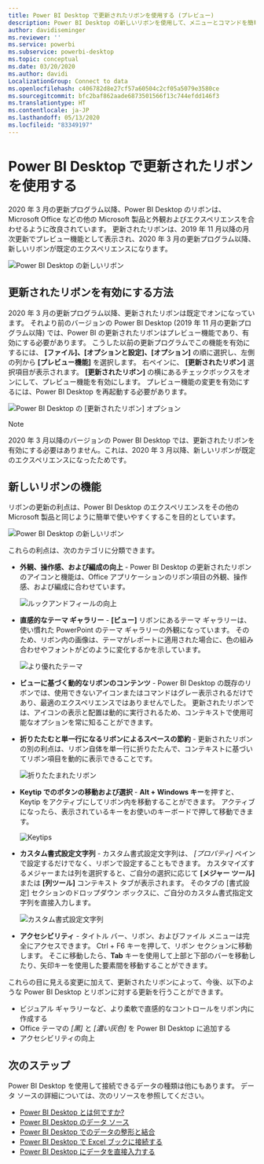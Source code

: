 ```yaml
---
title: Power BI Desktop で更新されたリボンを使用する (プレビュー)
description: Power BI Desktop の新しいリボンを使用して、メニューとコマンドを簡単に移動します
author: davidiseminger
ms.reviewer: ''
ms.service: powerbi
ms.subservice: powerbi-desktop
ms.topic: conceptual
ms.date: 03/20/2020
ms.author: davidi
LocalizationGroup: Connect to data
ms.openlocfilehash: c406782d8e27cf57a60504c2cf05a5079e3580ce
ms.sourcegitcommit: bfc2baf862aade6873501566f13c744efdd146f3
ms.translationtype: HT
ms.contentlocale: ja-JP
ms.lasthandoff: 05/13/2020
ms.locfileid: "83349197"
---
```

# <a name="use-the-updated-ribbon-in-power-bi-desktop"></a>Power BI Desktop で更新されたリボンを使用する

2020 年 3 月の更新プログラム以降、Power BI Desktop のリボンは、Microsoft Office などの他の Microsoft 製品と外観およびエクスペリエンスを合わせるように改良されています。 更新されたリボンは、2019 年 11 月以降の月次更新でプレビュー機能として表示され、2020 年 3 月の更新プログラム以降、新しいリボンが既定のエクスペリエンスになります。

![Power BI Desktop の新しいリボン](media/desktop-ribbon/desktop-ribbon-02.png)

## <a name="how-to-enable-the-updated-ribbon"></a>更新されたリボンを有効にする方法

2020 年 3 月の更新プログラム以降、更新されたリボンは既定でオンになっています。 それより前のバージョンの Power BI Desktop (2019 年 11 月の更新プログラム以降) では、Power BI の更新されたリボンはプレビュー機能であり、有効にする必要があります。 こうした以前の更新プログラムでこの機能を有効にするには、 **[ファイル]、[オプションと設定]、[オプション]** の順に選択し、左側の列から **[プレビュー機能]** を選択します。 右ペインに、 **[更新されたリボン]** 選択項目が表示されます。 **[更新されたリボン]** の横にあるチェックボックスをオンにして、プレビュー機能を有効にします。 プレビュー機能の変更を有効にするには、Power BI Desktop を再起動する必要があります。

![Power BI Desktop の [更新されたリボン] オプション](media/desktop-ribbon/desktop-ribbon-01.png)

> [!NOTE]
> 2020 年 3 月以降のバージョンの Power BI Desktop では、更新されたリボンを有効にする必要はありません。これは、2020 年 3 月以降、新しいリボンが既定のエクスペリエンスになったためです。

## <a name="features-of-the-new-ribbon"></a>新しいリボンの機能

リボンの更新の利点は、Power BI Desktop のエクスペリエンスをその他の Microsoft 製品と同じように簡単で使いやすくするこを目的としています。 

![Power BI Desktop の新しいリボン](media/desktop-ribbon/desktop-ribbon-03.png)

これらの利点は、次のカテゴリに分類できます。

* **外観、操作感、および編成の向上** - Power BI Desktop の更新されたリボンのアイコンと機能は、Office アプリケーションのリボン項目の外観、操作感、および編成に合わせています。

    ![ルックアンドフィールの向上](media/desktop-ribbon/desktop-ribbon-04.png)

* **直感的なテーマ ギャラリー** - **[ビュー]**  リボンにあるテーマ ギャラリーは、使い慣れた PowerPoint のテーマ ギャラリーの外観になっています。 そのため、リボン内の画像は、テーマがレポートに適用された場合に、色の組み合わせやフォントがどのように変化するかを示しています。 

    ![より優れたテーマ](media/desktop-ribbon/desktop-ribbon-05.png)

* **ビューに基づく動的なリボンのコンテンツ** - Power BI Desktop の既存のリボンでは、使用できないアイコンまたはコマンドはグレー表示されるだけであり、最適のエクスペリエンスではありませんでした。 更新されたリボンでは、アイコンの表示と配置は動的に実行されるため、コンテキストで使用可能なオプションを常に知ることができます。

* **折りたたむと単一行になるリボンによるスペースの節約** - 更新されたリボンの別の利点は、リボン自体を単一行に折りたたんで、コンテキストに基づいてリボン項目を動的に表示できることです。 

    ![折りたたまれたリボン](media/desktop-ribbon/desktop-ribbon-06.png)

* **Keytip でのボタンの移動および選択** - **Alt + Windows キー**を押すと、Keytip をアクティブにしてリボン内を移動することができます。 アクティブになったら、表示されているキーをお使いのキーボードで押して移動できます。

    ![Keytips](media/desktop-ribbon/desktop-ribbon-07.png)

* **カスタム書式設定文字列** - カスタム書式設定文字列は、 *[プロパティ]* ペインで設定するだけでなく、リボンで設定することもできます。 カスタマイズするメジャーまたは列を選択すると、ご自分の選択に応じて **[メジャー ツール]** または **[列ツール]** コンテキスト タブが表示されます。 そのタブの [書式設定] セクションのドロップダウン ボックスに、ご自分のカスタム書式指定文字列を直接入力します。

    ![カスタム書式設定文字列](media/desktop-ribbon/desktop-ribbon-08.png)

* **アクセシビリティ** - タイトル バー、リボン、およびファイル メニューは完全にアクセスできます。 Ctrl + F6 キーを押して、リボン セクションに移動します。 そこに移動したら、**Tab** キーを使用して上部と下部のバーを移動したり、矢印キーを使用した要素間を移動することができます。


これらの目に見える変更に加えて、更新されたリボンによって、今後、以下のような Power BI Desktop とリボンに対する更新を行うことができます。

* ビジュアル ギャラリーなど、より柔軟で直感的なコントロールをリボン内に作成する
* Office テーマの *[黒]* と *[濃い灰色]* を Power BI Desktop に追加する
* アクセシビリティの向上


## <a name="next-steps"></a>次のステップ
Power BI Desktop を使用して接続できるデータの種類は他にもあります。 データ ソースの詳細については、次のリソースを参照してください。

* [Power BI Desktop とは何ですか?](../fundamentals/desktop-what-is-desktop.md)
* [Power BI Desktop のデータ ソース](../connect-data/desktop-data-sources.md)
* [Power BI Desktop でのデータの整形と結合](../connect-data/desktop-shape-and-combine-data.md)
* [Power BI Desktop で Excel ブックに接続する](../connect-data/desktop-connect-excel.md)   
* [Power BI Desktop にデータを直接入力する](../connect-data/desktop-enter-data-directly-into-desktop.md)   
